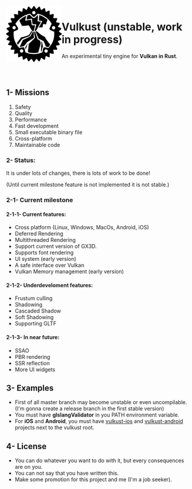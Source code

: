 <img align="left" alt="" src="https://github.com/Hossein-Noroozpour/vulkust-static-files/raw/master/vulkust_logo.png" height="150" />

# Vulkust (unstable, work in progress)

An experimental tiny engine for **Vulkan in Rust**.

<br>
<br>

## 1- Missions

 1. Safety
 2. Quality
 3. Performance
 4. Fast development
 5. Small executable binary file
 6. Cross-platform
 7. Maintainable code

### 2- Status:

It is under lots of changes, there is lots of work to be done!

(Until current milestone feature is not implemented it is not stable.)

### 2-1- Current milestone

#### 2-1-1- Current features:

- Cross platform (Linux, Windows, MacOs, Android, iOS)
- Deferred Rendering
- Multithreaded Rendering
- Support current version of GX3D.
- Supports font rendering
- UI system (early version)
- A safe interface over Vulkan
- Vulkan Memory management (early version)

#### 2-1-2- Underdeveloment features:

- Frustum culling
- Shadowing
- Cascaded Shadow
- Soft Shadowing
- Supporting GLTF

#### 2-1-3- In near future:

- SSAO
- PBR rendering
- SSR reflection
- More UI widgets

## 3- Examples

- First of all master branch may become unstable or even uncompilable. 
  (I'm gonna create a release branch in the first stable version)
- You must have **glslangValidator** in you PATH environment variable.
- For **iOS** and **Android**, you must have
  [vulkust-ios](https://github.com/Hossein-Noroozpour/vulkust-ios) and
  [vulkust-android](https://github.com/Hossein-Noroozpour/vulkust-android)
  projects next to the vulkust root.

## 4- License

- You can do whatever you want to do with it, but every consequences are on you.
- You can not say that you have written this.
- Make some promotion for this project and me (I'm a job seeker).